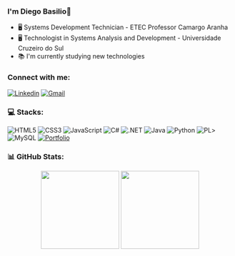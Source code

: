 ### I'm Diego Basilio👋
- 🖥️ Systems Development Technician - ETEC Professor Camargo Aranha
- 🖥️ Technologist in Systems Analysis and Development - Universidade Cruzeiro do Sul
- 📚 I'm currently studying new technologies

### Connect with me:
[![Linkedin](https://img.shields.io/badge/LinkedIn-0077B5?style=for-the-badge&logo=linkedin&logoColor=white)](https://https://www.linkedin.com/in/diego-basilio-47b680207/1)
[![Gmail](https://img.shields.io/badge/Gmail-333333?style=for-the-badge&logo=gmail&logoColor=red)](mailto:diegobasilio10@gmail.com)

### 💻 Stacks:
![HTML5](https://img.shields.io/badge/HTML5-E34F26?style=for-the-badge&logo=html5&logoColor=white)
![CSS3](https://img.shields.io/badge/CSS3-1572B6?style=for-the-badge&logo=css3&logoColor=white)
![JavaScript](https://img.shields.io/badge/JavaScript-F7DF1E?style=for-the-badge&logo=javascript&logoColor=black)
![C#](https://img.shields.io/badge/C%23-239120?style=for-the-badge&logo=c-sharp&logoColor=white) 
![.NET](https://img.shields.io/badge/.NET-5C2D91?style=for-the-badge&logo=.net&logoColor=white)
![Java](https://img.shields.io/badge/java-%23ED8B00.svg?style=for-the-badge&logo=openjdk&logoColor=white)
![Python](https://img.shields.io/badge/python-3670A0?style=for-the-badge&logo=python&logoColor=ffdd54)
![PL](https://img.shields.io/badge/PL%2FSQL-FFFFFF?style=for-the-badge&logo=oracle&logoColor=FF0000&labelColor=FFFFFF&color=FF0000)>
![MySQL](https://img.shields.io/badge/MySQL-00000F?style=for-the-badge&logo=mysql&logoColor=white)
[![Portfolio](https://img.shields.io/badge/Portfolio-FF5722?style=for-the-badge&logo=todoist&logoColor=white)](https://seulink.com)

### 📊 GitHub Stats:
<p align="center">
  <img src="https://github-readme-stats.vercel.app/api?username=diegobasilio&theme=midnight-purple&hide_border=false&include_all_commits=false&count_private=false" height="175" />
  <img src="https://github-readme-stats.vercel.app/api/top-langs/?username=diegobasilio&theme=midnight-purple&hide_border=false&include_all_commits=false&count_private=false&layout=compact" height="175" />
</p>
